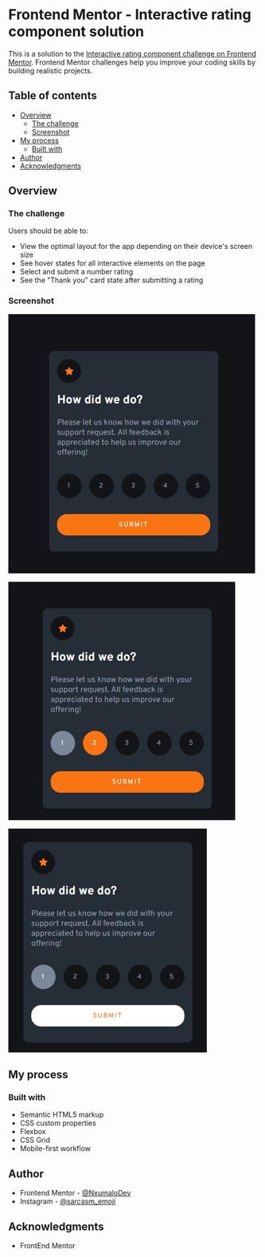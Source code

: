 # Frontend Mentor - Interactive rating component solution

This is a solution to the [Interactive rating component challenge on Frontend Mentor](https://www.frontendmentor.io/challenges/interactive-rating-component-koxpeBUmI). Frontend Mentor challenges help you improve your coding skills by building realistic projects. 

## Table of contents

- [Overview](#overview)
  - [The challenge](#the-challenge)
  - [Screenshot](#screenshot)
- [My process](#my-process)
  - [Built with](#built-with)
- [Author](#author)
- [Acknowledgments](#acknowledgments)

## Overview

### The challenge

Users should be able to:

- View the optimal layout for the app depending on their device's screen size
- See hover states for all interactive elements on the page
- Select and submit a number rating
- See the "Thank you" card state after submitting a rating

### Screenshot

![Screensot](<images/Screenshot 2023-08-29 005956.png>)

![Screenshot](<images/Screenshot 2023-08-29 010013.png>)

![Screensot](<images/Screenshot 2023-08-29 010025.png>)

## My process

### Built with

- Semantic HTML5 markup
- CSS custom properties
- Flexbox
- CSS Grid
- Mobile-first workflow

## Author

- Frontend Mentor - [@NxumaloDev](https://www.frontendmentor.io/profile/NxumaloDev)
- Instagram - [@sarcasm_emoji](https://www.instagram.com/sarcasm_emoji)

## Acknowledgments

- FrontEnd Mentor
